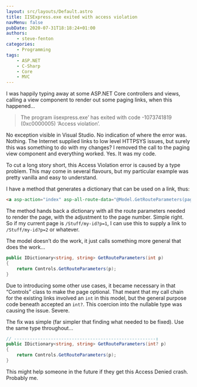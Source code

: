```yaml
---
layout: src/layouts/Default.astro
title: IISExpress.exe exited with access violation
navMenu: false
pubDate: 2020-07-31T18:18:24+01:00
authors:
    - steve-fenton
categories:
    - Programming
tags:
    - ASP.NET
    - C-Sharp
    - Core
    - MVC
---
```


I was happily typing away at some ASP.NET Core controllers and views, calling a view component to render out some paging links, when this happened…

> The program iisexpress.exe’ has exited with code -1073741819 (0xc0000005) ‘Access violation’.

No exception visible in Visual Studio. No indication of where the error was. Nothing. The Internet supplied links to low level HTTPSYS issues, but surely this was something to do with my changes? I removed the call to the paging view component and everything worked. Yes. It was my code.

To cut a long story short, this Access Violation error is caused by a type problem. This may come in several flavours, but my particular example was pretty vanilla and easy to understand.

I have a method that generates a dictionary that can be used on a link, thus:

```html
<a asp-action="index" asp-all-route-data="@Model.GetRouteParameters(page)">Link Text</a>
```

The method hands back a dictionary with all the route parameters needed to render the page, with the adjustment to the page number. Simple right. So if my current page is `/Stuff/my-id?p=1`, I can use this to supply a link to `/Stuff/my-id?p=2` or whatever.

The model doesn’t do the work, it just calls something more general that does the work…

```csharp
public IDictionary<string, string> GetRouteParameters(int p)
{
    return Controls.GetRouteParameters(p);
}
```

Due to introducing some other use cases, it became necessary in that “Controls” class to make the page optional. That meant that my call chain for the existing links involved an `int` in this model, but the general purpose code beneath accepted an `int?`. This coercion into the nullable type was causing the issue. Severe.

The fix was simple (far simpler that finding what needed to be fixed). Use the same type throughout…

```csharp
// ------------------------------------------------------↧
public IDictionary<string, string> GetRouteParameters(int? p)
{
    return Controls.GetRouteParameters(p);
}
```

This might help someone in the future if they get this Access Denied crash. Probably me.